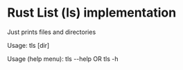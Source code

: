 # Rust List (ls) implementation

Just prints files and directories

Usage: tls [dir]

Usage (help menu): tls --help OR tls -h
